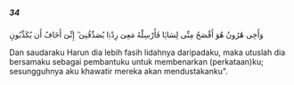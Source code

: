 ##### 34

<span class="ayah">وَأَخِى هَٰرُونُ هُوَ أَفْصَحُ مِنِّى لِسَانًۭا فَأَرْسِلْهُ مَعِىَ رِدْءًۭا يُصَدِّقُنِىٓ ۖ إِنِّىٓ أَخَافُ أَن يُكَذِّبُونِ</span>

<span class="ayah_translation">Dan saudaraku Harun dia lebih fasih lidahnya daripadaku, maka utuslah dia bersamaku sebagai pembantuku untuk membenarkan (perkataan)ku; sesungguhnya aku khawatir mereka akan mendustakanku".</span>
